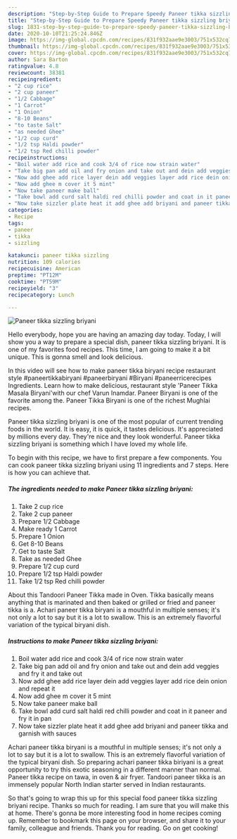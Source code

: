 ```yaml
---
description: "Step-by-Step Guide to Prepare Speedy Paneer tikka sizzling briyani"
title: "Step-by-Step Guide to Prepare Speedy Paneer tikka sizzling briyani"
slug: 1831-step-by-step-guide-to-prepare-speedy-paneer-tikka-sizzling-briyani
date: 2020-10-10T21:25:24.846Z
image: https://img-global.cpcdn.com/recipes/831f932aae9e3003/751x532cq70/paneer-tikka-sizzling-briyani-recipe-main-photo.jpg
thumbnail: https://img-global.cpcdn.com/recipes/831f932aae9e3003/751x532cq70/paneer-tikka-sizzling-briyani-recipe-main-photo.jpg
cover: https://img-global.cpcdn.com/recipes/831f932aae9e3003/751x532cq70/paneer-tikka-sizzling-briyani-recipe-main-photo.jpg
author: Sara Barton
ratingvalue: 4.8
reviewcount: 38381
recipeingredient:
- "2 cup rice"
- "2 cup paneer"
- "1/2 Cabbage"
- "1 Carrot"
- "1 Onion"
- "8-10 Beans"
- "to taste Salt"
- "as needed Ghee"
- "1/2 cup curd"
- "1/2 tsp Haldi powder"
- "1/2 tsp Red chilli powder"
recipeinstructions:
- "Boil water add rice and cook 3/4 of rice now strain water"
- "Take big pan add oil and fry onion and take out and dein add veggies and fry it and take out"
- "Now add ghee add rice layer dein add veggies layer add rice dein onion and repeat it"
- "Now add ghee m cover it 5 mint"
- "Now take paneer make ball"
- "Take bowl add curd salt haldi red chilli powder and coat in it paneer and fry it in pan"
- "Now take sizzler plate heat it add ghee add briyani and paneer tikka and garnish with sauces"
categories:
- Recipe
tags:
- paneer
- tikka
- sizzling

katakunci: paneer tikka sizzling 
nutrition: 109 calories
recipecuisine: American
preptime: "PT12M"
cooktime: "PT59M"
recipeyield: "3"
recipecategory: Lunch

---
```



![Paneer tikka sizzling briyani](https://img-global.cpcdn.com/recipes/831f932aae9e3003/751x532cq70/paneer-tikka-sizzling-briyani-recipe-main-photo.jpg)

Hello everybody, hope you are having an amazing day today. Today, I will show you a way to prepare a special dish, paneer tikka sizzling briyani. It is one of my favorites food recipes. This time, I am going to make it a bit unique. This is gonna smell and look delicious.

In this video will see how to make paneer tikka biryani recipe restaurant style #paneertikkabiryani #paneerbiryani #Biryani #paneerricerecipes Ingredients. Learn how to make delicious, restaurant style &#39;Paneer Tikka Masala Biryani&#39;with our chef Varun Inamdar. Paneer Biryani is one of the favorite among the. Paneer Tikka Biryani is one of the richest Mughlai recipes.

Paneer tikka sizzling briyani is one of the most popular of current trending foods in the world. It is easy, it is quick, it tastes delicious. It's appreciated by millions every day. They're nice and they look wonderful. Paneer tikka sizzling briyani is something which I have loved my whole life.


To begin with this recipe, we have to first prepare a few components. You can cook paneer tikka sizzling briyani using 11 ingredients and 7 steps. Here is how you can achieve that.

<!--inarticleads1-->

##### The ingredients needed to make Paneer tikka sizzling briyani:

1. Take 2 cup rice
1. Take 2 cup paneer
1. Prepare 1/2 Cabbage
1. Make ready 1 Carrot
1. Prepare 1 Onion
1. Get 8-10 Beans
1. Get to taste Salt
1. Take as needed Ghee
1. Prepare 1/2 cup curd
1. Prepare 1/2 tsp Haldi powder
1. Take 1/2 tsp Red chilli powder


About this Tandoori Paneer Tikka made in Oven. Tikka basically means anything that is marinated and then baked or grilled or fried and paneer tikka is a. Achari paneer tikka biryani is a mouthful in multiple senses; it&#39;s not only a lot to say but it is a lot to swallow. This is an extremely flavorful variation of the typical biryani dish. 

<!--inarticleads2-->

##### Instructions to make Paneer tikka sizzling briyani:

1. Boil water add rice and cook 3/4 of rice now strain water
1. Take big pan add oil and fry onion and take out and dein add veggies and fry it and take out
1. Now add ghee add rice layer dein add veggies layer add rice dein onion and repeat it
1. Now add ghee m cover it 5 mint
1. Now take paneer make ball
1. Take bowl add curd salt haldi red chilli powder and coat in it paneer and fry it in pan
1. Now take sizzler plate heat it add ghee add briyani and paneer tikka and garnish with sauces


Achari paneer tikka biryani is a mouthful in multiple senses; it&#39;s not only a lot to say but it is a lot to swallow. This is an extremely flavorful variation of the typical biryani dish. So preparing achari paneer tikka biriyani is a great opportunity to try this exotic seasoning in a different manner than normal. Paneer tikka recipe on tawa, in oven &amp; air fryer. Tandoori paneer tikka is an immensely popular North Indian starter served in Indian restaurants. 

So that's going to wrap this up for this special food paneer tikka sizzling briyani recipe. Thanks so much for reading. I am sure that you will make this at home. There's gonna be more interesting food in home recipes coming up. Remember to bookmark this page on your browser, and share it to your family, colleague and friends. Thank you for reading. Go on get cooking!
